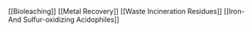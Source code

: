 [[Bioleaching]]
[[Metal Recovery]]
[[Waste Incineration Residues]]
[[Iron- And Sulfur-oxidizing Acidophiles]]
